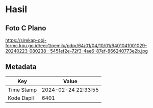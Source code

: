 # Hasil

## Foto C Plano

https://sirekap-obj-formc.kpu.go.id/eec1/pemilu/pdpr/64/01/04/10/01/6401041001029-20240223-080238--5451ef2e-72f3-4ae6-87ef-866240773e2b.jpg


## Metadata

| Key        | Value               |
| ---------- | ------------------- |
| Time Stamp | 2024-02-24 22:33:55 |
| Kode Dapil | 6401                |



